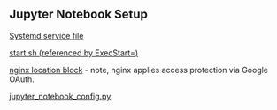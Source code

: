 ## Jupyter Notebook Setup

[Systemd service file](jupyter.service)

[start.sh (referenced by ExecStart=)](start.sh)

[nginx location block](nginx-snippet.conf) - note, nginx applies access protection via Google OAuth.

[jupyter\_notebook\_config.py](jupyter_notebook_config.py)

